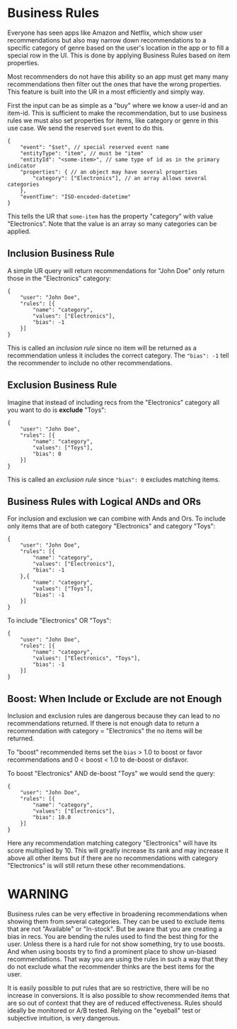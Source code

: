 # Business Rules

Everyone has seen apps like Amazon and Netflix, which show user recommendations but also may narrow down recommendations to a specific category of genre based on the user's location in the app or to fill a special row in the UI. This is done by applying Business Rules based on item properties. 

Most recommenders do not have this ability so an app must get many many recommendations then filter out the ones that have the wrong properties. This feature is built into the UR in a most efficiently and simply way.

First the input can be as simple as a "buy" where we know a user-id and an item-id. This is sufficient to make the recommendation, but to use business rules we must also set properties for items, like category or genre in this use case. We send the reserved `$set` event to do this.
   

```
{
    "event": "$set", // special reserved event name
    "entityType": "item", // must be "item"
    "entityId": "<some-item>", // same type of id as in the primary indicator
    "properties": { // an object may have several properties
        "category": ["Electronics"], // an array allows several categories
    },
    "eventTime": "ISO-encoded-datetime"
}
```

This tells the UR that `some-item` has the property "category" with value "Electronics". Note that the value is an array so many categories can be applied. 

## Inclusion Business Rule

A simple UR query will return recommendations for "John Doe" only return those in the "Electronics" category:

```
{
    "user": "John Doe",
    "rules": [{
        "name": "category",
        "values": ["Electronics"],
        "bias": -1
    }]
}    
```

This is called an *inclusion rule* since no item will be returned as a recommendation unless it includes the correct category. The `"bias": -1` tell the recommender to include no other recommendations.

## Exclusion Business Rule

Imagine that instead of including recs from the "Electronics" category all you want to do is **exclude** "Toys":

```
{
    "user": "John Doe",
    "rules": [{
        "name": "category",
        "values": ["Toys"],
        "bias": 0
    }]
}    
```

This is called an *exclusion rule* since `"bias": 0` excludes matching items.

## Business Rules with Logical ANDs and ORs

For inclusion and exclusion we can combine with Ands and Ors. To include only items that are of both category "Electronics" and category "Toys":

```
{
    "user": "John Doe",
    "rules": [{
        "name": "category",
        "values": ["Electronics"],
        "bias": -1
    },{
        "name": "category",
        "values": ["Toys"],
        "bias": -1
    }]
}    
```
To include "Electronics" OR "Toys":

```
{
    "user": "John Doe",
    "rules": [{
        "name": "category",
        "values": ["Electronics", "Toys"],
        "bias": -1
    }]
}    
```

## Boost: When Include or Exclude are not Enough

Inclusion and exclusion rules are dangerous because they can lead to no recommendations returned. If there is not enough data to return a recommendation with category = "Electronics" the no items will be returned. 

To "boost" recommended items set the `bias` > 1.0 to boost or favor recommendations and 0 < boost < 1.0 to de-boost or disfavor. 

To boost "Electronics" AND de-boost "Toys" we would send the query:

```
{
    "user": "John Doe",
    "rules": [{
        "name": "category",
        "values": ["Electronics"],
        "bias": 10.0
    }]
}    
```

Here any recommendation matching category "Electronics" will have its score multiplied by 10. This will greatly increase its rank and may increase it above all other items but if there are no recommendations with category "Electronics" is will still return these other recommendations.

# WARNING

Business rules can be very effective in broadening recommendations when showing them from several categories. They can be used to exclude items that are not "Available" or "In-stock". But be aware that you are creating a bias in recs. You are bending the rules used to find the best thing for the user. Unless there is a hard rule for not show something, try to use boosts. And when using boosts try to find a prominent place to show un-biased recommendations. That way you are using the rules in such a way that they do not exclude what the recommender thinks are the best items for the user.

It is easily possible to put rules that are so restrictive, there will be no increase in conversions. It is also possible to show recommended items that are so out of context that they are of reduced effectiveness. Rules should ideally be monitored or A/B tested. Relying on the "eyeball" test or subjective intuition, is very dangerous.